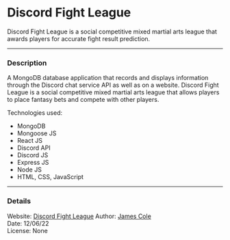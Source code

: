 # Discord Fight League

Discord Fight League is a social competitive mixed martial arts league that awards players for accurate fight result prediction.

---

### Description

A MongoDB database application that records and displays information through the Discord chat service API as well as on a website. Discord Fight League is a social competitive mixed martial arts league that allows players to place fantasy bets and compete with other players.

Technologies used:

- MongoDB
- Mongoose JS
- React JS
- Discord API
- Discord JS
- Express JS
- Node JS
- HTML, CSS, JavaScript

---

### Details

Website: [Discord Fight League](https://discordfightleague.com)
Author: [James Cole](https://jcole.net)  
Date: 12/06/22  
License: None

